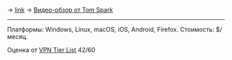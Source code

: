 -> [link](https://mullvad.net/en/)
-> [Видео-обзор от Tom Spark](https://www.youtube.com/watch?v=m6Hlw5aWYAo)

---

Платформы: Windows, Linux, macOS, iOS, Android, Firefox.
Стоимость: $/месяц.

Оценка от [VPN Tier List](https://www.vpntierlist.com/) 42/60